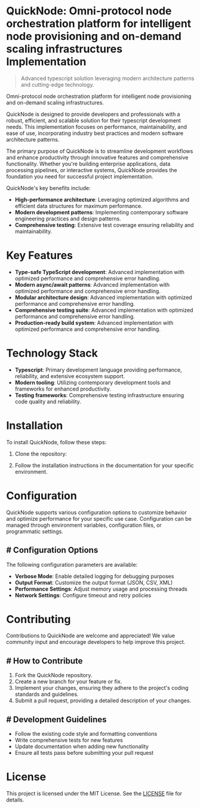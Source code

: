 <!-- fallback_QuickNode_20250803025407_37656 -->

# QuickNode: Omni-protocol node orchestration platform for intelligent node provisioning and on-demand scaling infrastructures Implementation
> Advanced typescript solution leveraging modern architecture patterns and cutting-edge technology.

Omni-protocol node orchestration platform for intelligent node provisioning and on-demand scaling infrastructures.

QuickNode is designed to provide developers and professionals with a robust, efficient, and scalable solution for their typescript development needs. This implementation focuses on performance, maintainability, and ease of use, incorporating industry best practices and modern software architecture patterns.

The primary purpose of QuickNode is to streamline development workflows and enhance productivity through innovative features and comprehensive functionality. Whether you're building enterprise applications, data processing pipelines, or interactive systems, QuickNode provides the foundation you need for successful project implementation.

QuickNode's key benefits include:

* **High-performance architecture**: Leveraging optimized algorithms and efficient data structures for maximum performance.
* **Modern development patterns**: Implementing contemporary software engineering practices and design patterns.
* **Comprehensive testing**: Extensive test coverage ensuring reliability and maintainability.

# Key Features

* **Type-safe TypeScript development**: Advanced implementation with optimized performance and comprehensive error handling.
* **Modern async/await patterns**: Advanced implementation with optimized performance and comprehensive error handling.
* **Modular architecture design**: Advanced implementation with optimized performance and comprehensive error handling.
* **Comprehensive testing suite**: Advanced implementation with optimized performance and comprehensive error handling.
* **Production-ready build system**: Advanced implementation with optimized performance and comprehensive error handling.

# Technology Stack

* **Typescript**: Primary development language providing performance, reliability, and extensive ecosystem support.
* **Modern tooling**: Utilizing contemporary development tools and frameworks for enhanced productivity.
* **Testing frameworks**: Comprehensive testing infrastructure ensuring code quality and reliability.

# Installation

To install QuickNode, follow these steps:

1. Clone the repository:


2. Follow the installation instructions in the documentation for your specific environment.

# Configuration

QuickNode supports various configuration options to customize behavior and optimize performance for your specific use case. Configuration can be managed through environment variables, configuration files, or programmatic settings.

## # Configuration Options

The following configuration parameters are available:

* **Verbose Mode**: Enable detailed logging for debugging purposes
* **Output Format**: Customize the output format (JSON, CSV, XML)
* **Performance Settings**: Adjust memory usage and processing threads
* **Network Settings**: Configure timeout and retry policies

# Contributing

Contributions to QuickNode are welcome and appreciated! We value community input and encourage developers to help improve this project.

## # How to Contribute

1. Fork the QuickNode repository.
2. Create a new branch for your feature or fix.
3. Implement your changes, ensuring they adhere to the project's coding standards and guidelines.
4. Submit a pull request, providing a detailed description of your changes.

## # Development Guidelines

* Follow the existing code style and formatting conventions
* Write comprehensive tests for new features
* Update documentation when adding new functionality
* Ensure all tests pass before submitting your pull request

# License

This project is licensed under the MIT License. See the [LICENSE](https://github.com/gary111868/QuickNode/blob/main/LICENSE) file for details.
